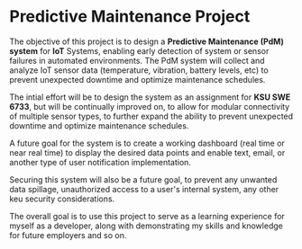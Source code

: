 # Predictive Maintenance Project

The objective of this project is to design a **Predictive Maintenance (PdM) system** for **IoT** Systems, enabling early detection of system or sensor failures in automated environments. The PdM system will collect and analyze IoT sensor data (temperature, vibration, battery levels, etc) to prevent unexpected downtime and optimize maintenance schedules.

The intial effort will be to design the system as an assignment for **KSU SWE 6733**, but will be continually improved on, to allow for modular connectivity of multiple sensor types, 
to further expand the ability to prevent unexpected downtime and optimize maintenance schedules.

A future goal for the system is to create a working dashboard (real time or near real time) to display the desired data points and enable text, email, or another type of user notification implementation.

Securing this system will also be a future goal, to prevent any unwanted data spillage, unauthorized access to a user's internal system, any other keu security considerations.

The overall goal is to use this project to serve as a learning experience for myself as a developer, along with demonstrating my skills and knowledge for future employers and so on.
